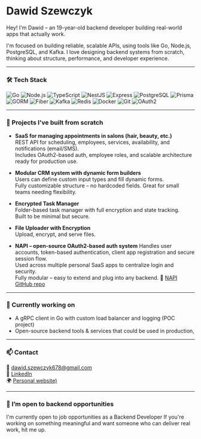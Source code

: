# Dawid Szewczyk

Hey! I'm Dawid – an 19-year-old backend developer building real-world apps that actually work.  

I'm focused on building reliable, scalable APIs, using tools like Go, Node.js, PostgreSQL, and Kafka.
I love designing backend systems from scratch, thinking about structure, performance, and developer experience.

---

### 🛠️ Tech Stack

![Go](https://img.shields.io/badge/-Go-00ADD8?style=for-the-badge&logo=go&logoColor=white)
![Node.js](https://img.shields.io/badge/-Node.js-339933?style=for-the-badge&logo=nodedotjs&logoColor=white)
![TypeScript](https://img.shields.io/badge/-TypeScript-3178C6?style=for-the-badge&logo=typescript&logoColor=white)
![NestJS](https://img.shields.io/badge/-NestJS-E0234E?style=for-the-badge&logo=nestjs&logoColor=white)
![Express](https://img.shields.io/badge/-Express-000000?style=for-the-badge&logo=express&logoColor=white)
![PostgreSQL](https://img.shields.io/badge/-PostgreSQL-4169E1?style=for-the-badge&logo=postgresql&logoColor=white)
![Prisma](https://img.shields.io/badge/-Prisma-2D3748?style=for-the-badge&logo=prisma&logoColor=white)
![GORM](https://img.shields.io/badge/-GORM-FF6F00?style=for-the-badge&logo=go&logoColor=white)
![Fiber](https://img.shields.io/badge/-Fiber-000000?style=for-the-badge&logo=fiber&logoColor=white)
![Kafka](https://img.shields.io/badge/-Kafka-231F20?style=for-the-badge&logo=apachekafka&logoColor=white)
![Redis](https://img.shields.io/badge/-Redis-DC382D?style=for-the-badge&logo=redis&logoColor=white)
![Docker](https://img.shields.io/badge/-Docker-2496ED?style=for-the-badge&logo=docker&logoColor=white)
![Git](https://img.shields.io/badge/-Git-F05032?style=for-the-badge&logo=git&logoColor=white)
![OAuth2](https://img.shields.io/badge/-OAuth2-6A0DAD?style=for-the-badge)

---

### 🧩 Projects I've built from scratch

- **SaaS for managing appointments in salons (hair, beauty, etc.)**  
  REST API for scheduling, employees, services, availability, and notifications (email/SMS).  
  Includes OAuth2-based auth, employee roles, and scalable architecture ready for production use.

- **Modular CRM system with dynamic form builders**  
  Users can define custom input types and fill dynamic forms.  
  Fully customizable structure – no hardcoded fields. Great for small teams needing flexibility.

- **Encrypted Task Manager**  
  Folder-based task manager with full encryption and state tracking.  
  Built to be minimal but secure.

- **File Uploader with Encryption**  
  Upload, encrypt, and serve files.

- **NAPI – open-source OAuth2-based auth system** 
  Handles user accounts, token-based authentication, client app registration and secure session flow.  
  Used across multiple personal SaaS apps to centralize login and security.  
  Fully modular – easy to extend and plug into any backend.
  🔗 [NAPI GitHub repo](https://github.com/Dawid-03/NAPI)

---

### 🚀 Currently working on

- A gRPC client in Go with custom load balancer and logging (POC project)
- Open-source backend tools & services that could be used in production,

---

### 📫 Contact

📧 dawid.szewczyk678@gmail.com  
💼 [LinkedIn](https://linkedin.com/in/dawidszewczyk)  
🌍 [Personal website)](https://szewczyk.site)

---

### 👀 I’m open to backend opportunities

I'm currently open to job opportunities as a Backend Developer
If you're working on something meaningful and want someone who can deliver real work, hit me up.
